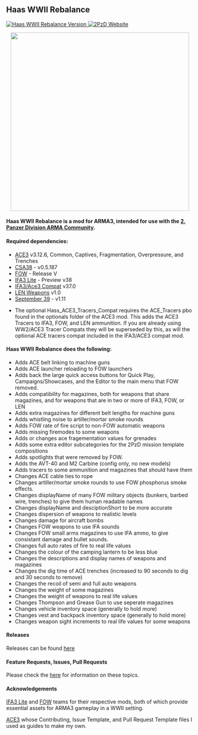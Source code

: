 ## Haas WWII Rebalance
<p align="left">
    <a href="https://github.com/Drofseh/Haas_WWII_Rebalance/releases/latest">
        <img src="https://img.shields.io/badge/Version-1.27.3-blue.svg" alt="Haas WWII Rebalance Version">
    </a>
    <a href="https://2pzd.net/">
        <img src="https://img.shields.io/badge/2PzD-Website-yellow.svg" alt="2PzD Website">
    </a>
</p>

<p align="center">
    <a href="https://2pzd.net/">
    <img src="https://i.imgur.com/VOd6Ce2.png" width="480">
    </a>
</p>

#### Haas WWII Rebalance is a mod for ARMA3, intended for use with the [2. Panzer Division ARMA Community](https://2pzd.net/).

#### Required dependencies:
* [ACE3](https://github.com/acemod/ACE3) v3.12.6, Common, Captives, Fragmentation, Overpressure, and Trenches
* [CSA38](https://steamcommunity.com/workshop/filedetails/?id=641305739) - v0.5.187
* [FOW](https://forums.bistudio.com/forums/topic/198194-faces-of-war-ww2/) - Release V
* [IFA3 Lite](https://forums.bistudio.com/forums/topic/190809-iron-front-in-arm3-lite-preview-versions/) - Preview v38
* [IFA3/Ace3 Compat](https://github.com/bux/IFA3_ACE_COMPAT) v37.0
* [LEN Weapons](https://forums.bistudio.com/forums/topic/200914-len-weapons-pack-for-ifa3-lite/) v1.0
* [September 39](https://steamcommunity.com/sharedfiles/filedetails/?id=1348553859) - v1.11
- The optional Hass_ACE3_Tracers_Compat requires the ACE_Tracers pbo found in the optionals folder of the ACE3 mod.
This adds the ACE3 Tracers to IFA3, FOW, and LEN ammunition.
If you are already using WW2/ACE3 Tracer Compats they will be superseded by this, as will the optional ACE tracers compat included in the IFA3/ACE3 compat mod.

#### Haas WWII Rebalance does the following:

* Adds ACE belt linking to machine guns
* Adds ACE launcher reloading to FOW launchers
* Adds back the large quick access buttons for Quick Play, Campaigns/Showcases, and the Editor to the main menu that FOW removed.
* Adds compatibility for magazines, both for weapons that share magazines, and for weapons that are in two or more of IFA3, FOW, or LEN
* Adds extra magazines for different belt lengths for machine guns
* Adds whistling noise to artiller/mortar smoke rounds
* Adds FOW rate of fire script to non-FOW automatic weapons
* Adds missing firemodes to some weapons
* Adds or changes ace fragementation values for grenades
* Adds some extra editor subcategories for the 2PzD mission template compositions
* Adds spotlights that were removed by FOW.
* Adds the AVT-40 and M2 Carbine (config only, no new models)
* Adds tracers to some ammunition and magazines that should have them
* Changes ACE cable ties to rope
* Changes artiller/mortar smoke rounds to use FOW phosphorus smoke effects.
* Changes displayName of many FOW military objects (bunkers, barbed wire, trenches) to give them human readable names
* Changes displayName and desciptionShort to be more accurate
* Changes dispersion of weapons to realistic levels
* Changes damage for aircraft bombs
* Changes FOW weapons to use IFA sounds
* Changes FOW small arms magazines to use IFA ammo, to give consistant damage and bullet sounds.
* Changes full auto rates of fire to real life values
* Changes the colour of the camping lantern to be less blue
* Changes the descriptions and display names of weapons and magazines
* Changes the dig time of ACE trenches (increased to 90 seconds to dig and 30 seconds to remove)
* Changes the recoil of semi and full auto weapons
* Changes the weight of some magazines
* Changes the weight of weapons to real life values
* Changes Thompson and Grease Gun to use seperate magazines
* Changes vehicle inventory space (generally to hold more)
* Changes vest and backpack inventory space (generally to hold more)
* Changes weapon sight increments to real life values for some weapons

#### Releases
Releases can be found [here](https://github.com/Drofseh/Haas_WWII_Rebalance/releases)

#### Feature Requests, Issues, Pull Requests
Please check the [here](https://github.com/Drofseh/Haas_WWII_Rebalance/blob/master/.github/CONTRIBUTING.md) for information on these topics.

#### Acknowledgements
[IFA3 Lite](https://forums.bistudio.com/forums/topic/190809-iron-front-in-arm3-lite-preview-versions/) and [FOW](https://forums.bistudio.com/forums/topic/198194-faces-of-war-ww2/) teams for their respective mods, both of which provide essential assets for ARMA3 gameplay in a WWII setting.

[ACE3](https://github.com/acemod/ACE3) whose Contributing, Issue Template, and Pull Request Template files I used as guides to make my own.
